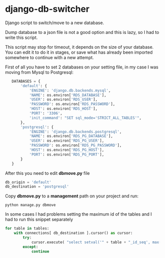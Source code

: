 # django-db-switcher
Django script to switch/move to a new database.

Dump database to a json file is not a good option and this is lazy, so I had to write this script.

This script may stop for timeout, it depends on the size of your database. You can edit it to do it in stages, or save what has already been imported somewhere to continue with a new attempt.

First of all you have to set 2 databases on your setting file, in my case I was moving from Mysql to Postgresql:

```python
   DATABASES = {
       'default': {
           'ENGINE': 'django.db.backends.mysql',
           'NAME': os.environ['RDS_DATABASE'],
           'USER': os.environ['RDS_USER'],
           'PASSWORD': os.environ['RDS_PASSWORD'],
           'HOST': os.environ['RDS_HOST'],
           'PORT': '3306',
           'init_command': "SET sql_mode='STRICT_ALL_TABLES'",
       },
       'postgresql': {
           'ENGINE': 'django.db.backends.postgresql',
           'NAME': os.environ['RDS_PG_DATABASE'],
           'USER': os.environ['RDS_PG_USER'],
           'PASSWORD': os.environ['RDS_PG_PASSWORD'],
           'HOST': os.environ['RDS_PG_HOST'],
           'PORT': os.environ['RDS_PG_PORT'],
       }
   }
```

After this you need to edit **dbmove.py** file 

```python
db_origin = 'default'
db_destination = 'postgresql'
```

Copy **dbmove.py** to a **management** path on your project and run:

```
python manage.py dbmove
```


In some cases I had problems setting the maximum id of the tables and I had to run this snippet separately

```python
for table in tables:
    with connections[ db_destination ].cursor() as cursor:
        try:
            cursor.execute( "select setval('" + table + "_id_seq', max(id)) from " + table )
        except:
            continue
```


